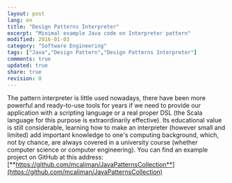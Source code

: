 ```yaml
---
layout: post
lang: en
title: "Design Patterns Interpreter"
excerpt: "Minimal example Java code on Interpreter pattern"
modified: 2016-01-03
category: "Software Engineering"
tags: ["Java","Design Pattern","Design Patterns Interpreter"]
comments: true
updated: true
share: true
revision: 0
---
```

The pattern interpreter is little used nowadays, there have been more powerful and ready-to-use tools for years 
if we need to provide our application with a scripting language or a real 
proper DSL (the Scala language for this purpose is extraordinarily effective). 
Its educational value is still considerable, learning how to make an interpreter
(however small and limited) add important knowledge to one's computing background, 
which, not by chance, are always covered in a university course (whether computer science or computer engineering).
You can find an example project on GitHub at this address:
[**https://github.com/mcaliman/JavaPatternsCollection**](https://github.com/mcaliman/JavaPatternsCollection)

